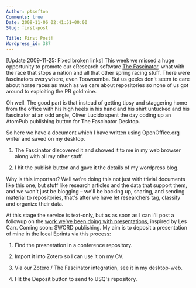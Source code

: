 ```yaml
---
Author: ptsefton
Comments: true
Date: 2009-11-06 02:41:51+00:00
Slug: first-post

Title: First Post!
Wordpress_id: 387
---
```


<div>

<div class="body">

<div>

[Update 2009-11-25: Fixed broken links]
This week we missed a huge opportunity to promote our eResearch software
[The Fascinator](http://fascinator.usq.edu.au/), what with the race that
stops a nation and all that other spring racing stuff. There were
fascinators everywhere, even Toowoomba. But us geeks don't seem to care
about horse races as much as we care about repositories so none of us
got around to exploiting the PR goldmine.

Oh well. The good part is that instead of getting tipsy and staggering
home from the office with his high heels in his hand and his shirt
untucked and his fascinator at an odd angle, Oliver Lucido spent the day
coding up an AtomPub publishing button for The Fascinator Desktop.

So here we have a document which I have written using OpenOffice.org
writer and saved on my desktop.

1.  The Fascinator discovered it and showed it to me in my web browser
    along with all my other stuff.

2.  I hit the publish button and gave it the details of my wordpress
    blog.

Why is this important? Well we're doing this not just with trivial
documents like this one, but stuff like research articles and the data
that support them, and we won't just be blogging <span
class="spCh spChx2013">–</span> we'll be backing up, sharing, and
sending material to repositories, that's after we have let researchers
tag, classify and organize their data.

At this stage the service is text-only, but as as soon as I can I'll
post a followup on the [work we've been doing with
presentations](http://ptsefton.com/2009/08/17/more-progress-on-exploded-powerpoints-in-a-desktop-repository.htm),
inspired by Les Carr. Coming soon: SWORD publishing. My aim is to
deposit a presentation of mine in the local Eprints via this process:

1.  Find the presnetation in a conference repository.

2.  Import it into Zotero so I can use it on my CV.

3.  Via our Zotero / The Fascinator integration, see it in my
    desktop-web.

4.  Hit the Deposit button to send to USQ's repository.

</div>

</div>

</div>
